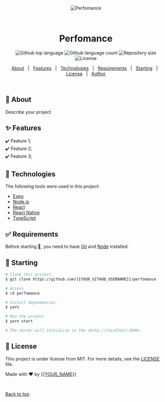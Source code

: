 <div align="center" id="top"> 
  <img src="./.github/app.gif" alt="Perfomance" />

  &#xa0;

  <!-- <a href="https://perfomance.netlify.app">Demo</a> -->
</div>

<h1 align="center">Perfomance</h1>

<p align="center">
  <img alt="Github top language" src="https://img.shields.io/github/languages/top/{{YOUR_GITHUB_USERNAME}}/perfomance?color=56BEB8">

  <img alt="Github language count" src="https://img.shields.io/github/languages/count/{{YOUR_GITHUB_USERNAME}}/perfomance?color=56BEB8">

  <img alt="Repository size" src="https://img.shields.io/github/repo-size/{{YOUR_GITHUB_USERNAME}}/perfomance?color=56BEB8">

  <img alt="License" src="https://img.shields.io/github/license/{{YOUR_GITHUB_USERNAME}}/perfomance?color=56BEB8">

  <!-- <img alt="Github issues" src="https://img.shields.io/github/issues/{{YOUR_GITHUB_USERNAME}}/perfomance?color=56BEB8" /> -->

  <!-- <img alt="Github forks" src="https://img.shields.io/github/forks/{{YOUR_GITHUB_USERNAME}}/perfomance?color=56BEB8" /> -->

  <!-- <img alt="Github stars" src="https://img.shields.io/github/stars/{{YOUR_GITHUB_USERNAME}}/perfomance?color=56BEB8" /> -->
</p>

<!-- Status -->

<!-- <h4 align="center"> 
	🚧  Perfomance 🚀 Under construction...  🚧
</h4> 

<hr> -->

<p align="center">
  <a href="#dart-about">About</a> &#xa0; | &#xa0; 
  <a href="#sparkles-features">Features</a> &#xa0; | &#xa0;
  <a href="#rocket-technologies">Technologies</a> &#xa0; | &#xa0;
  <a href="#white_check_mark-requirements">Requirements</a> &#xa0; | &#xa0;
  <a href="#checkered_flag-starting">Starting</a> &#xa0; | &#xa0;
  <a href="#memo-license">License</a> &#xa0; | &#xa0;
  <a href="https://github.com/{{YOUR_GITHUB_USERNAME}}" target="_blank">Author</a>
</p>

<br>

## :dart: About ##

Describe your project

## :sparkles: Features ##

:heavy_check_mark: Feature 1;\
:heavy_check_mark: Feature 2;\
:heavy_check_mark: Feature 3;

## :rocket: Technologies ##

The following tools were used in this project:

- [Expo](https://expo.io/)
- [Node.js](https://nodejs.org/en/)
- [React](https://pt-br.reactjs.org/)
- [React Native](https://reactnative.dev/)
- [TypeScript](https://www.typescriptlang.org/)

## :white_check_mark: Requirements ##

Before starting :checkered_flag:, you need to have [Git](https://git-scm.com) and [Node](https://nodejs.org/en/) installed.

## :checkered_flag: Starting ##

```bash
# Clone this project
$ git clone https://github.com/{{YOUR_GITHUB_USERNAME}}/perfomance

# Access
$ cd perfomance

# Install dependencies
$ yarn

# Run the project
$ yarn start

# The server will initialize in the <http://localhost:3000>
```

## :memo: License ##

This project is under license from MIT. For more details, see the [LICENSE](LICENSE.md) file.


Made with :heart: by <a href="https://github.com/{{YOUR_GITHUB_USERNAME}}" target="_blank">{{YOUR_NAME}}</a>

&#xa0;

<a href="#top">Back to top</a>
